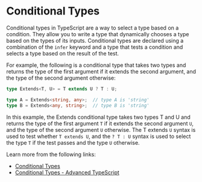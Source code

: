 # Conditional Types

Conditional types in TypeScript are a way to select a type based on a condition. They allow you to write a type that dynamically chooses a type based on the types of its inputs. Conditional types are declared using a combination of the `infer` keyword and a type that tests a condition and selects a type based on the result of the test.

For example, the following is a conditional type that takes two types and returns the type of the first argument if it extends the second argument, and the type of the second argument otherwise:

```typescript
type Extends<T, U> = T extends U ? T : U;

type A = Extends<string, any>;  // type A is 'string'
type B = Extends<any, string>;  // type B is 'string'
```

In this example, the Extends conditional type takes two types T and U and returns the type of the first argument `T` if it extends the second argument `U`, and the type of the second argument `U` otherwise. The T extends `U` syntax is used to test whether `T extends U`, and the `? T : U` syntax is used to select the type `T` if the test passes and the type `U` otherwise.

Learn more from the following links:

- [Conditional Types](https://www.typescriptlang.org/docs/handbook/2/conditional-types.html#handbook-content)
- [Conditional Types - Advanced TypeScript](https://www.youtube.com/watch?v=QFWrbNehKk0)